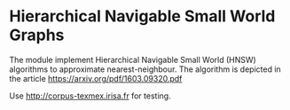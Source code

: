 # Hierarchical Navigable Small World Graphs

The module implement Hierarchical Navigable Small World (HNSW) algorithms to approximate nearest-neighbour. The algorithm is depicted in the article https://arxiv.org/pdf/1603.09320.pdf  

Use http://corpus-texmex.irisa.fr for testing.